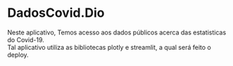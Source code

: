 # DadosCovid.Dio

Neste aplicativo, Temos acesso aos dados públicos acerca das estatisticas do Covid-19. <BR>
Tal aplicativo utiliza as bibliotecas plotly e streamlit, a qual será feito o deploy.
